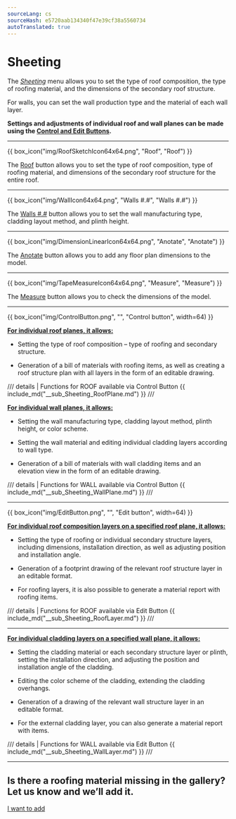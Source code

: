 ```yaml
---
sourceLang: cs
sourceHash: e5720aab134340f47e39cf38a5560734
autoTranslated: true
---
```


# Sheeting

<p>The <u><i>Sheeting</i></u> menu allows you to set the type of roof composition, the type of roofing material, and the dimensions of the secondary roof structure.</p>
<p>For walls, you can set the wall production type and the material of each wall layer.</p>
<p><b>Settings and adjustments of individual roof and wall planes can be made using the <u>Control and Edit Buttons</u>.</b></p>

<hr class="main">

{{ box_icon("img/RoofSketchIcon64x64.png", "Roof", "Roof") }}

<p>The <u>Roof</u> button allows you to set the type of roof composition, type of roofing material, and dimensions of the secondary roof structure for the entire roof.</p>

<hr class="main">

{{ box_icon("img/WallIcon64x64.png", "Walls #.#", "Walls #.#") }}

<p>The <u>Walls #.#</u> button allows you to set the wall manufacturing type, cladding layout method, and plinth height.</p>

<hr class="main">

{{ box_icon("img/DimensionLinearIcon64x64.png", "Anotate", "Anotate") }}

<p>The <u>Anotate</u> button allows you to add any floor plan dimensions to the model.</p>

<hr class="main">

{{ box_icon("img/TapeMeasureIcon64x64.png", "Measure", "Measure") }}

<p>The <u>Measure</u> button allows you to check the dimensions of the model.</p>

<hr class="main">

{{ box_icon("img/ControlButton.png", "", "Control button", width=64) }}

<p><b><u>For individual roof planes, it allows:</u></b></p>
<ul>
  <li><p>Setting the type of roof composition – type of roofing and secondary structure.</p></li>
  <li><p>Generation of a bill of materials with roofing items, as well as creating a roof structure plan with all layers in the form of an editable drawing.</p></li>
</ul>

/// details | Functions for ROOF available via Control Button
{{ include_md("__sub_Sheeting_RoofPlane.md") }}
///

<p><b><u>For individual wall planes, it allows:</u></b></p>
<ul>
<li><p>Setting the wall manufacturing type, cladding layout method, plinth height, or color scheme.</p></li>
<li><p>Setting the wall material and editing individual cladding layers according to wall type.</p></li>
<li><p>Generation of a bill of materials with wall cladding items and an elevation view in the form of an editable drawing.</p></li>
</ul>

/// details | Functions for WALL available via Control Button
{{ include_md("__sub_Sheeting_WallPlane.md") }}
///

<hr class="main">

{{ box_icon("img/EditButton.png", "", "Edit button", width=64) }}

<p><b><u>For individual roof composition layers on a specified roof plane, it allows:</u></b></p>
<ul>
  <li><p>Setting the type of roofing or individual secondary structure layers, including dimensions, installation direction, as well as adjusting position and installation angle.</p></li>
  <li><p>Generation of a footprint drawing of the relevant roof structure layer in an editable format.</p></li>
  <li><p>For roofing layers, it is also possible to generate a material report with roofing items.</p></li>
</ul>

/// details | Functions for ROOF available via Edit Button
{{ include_md("__sub_Sheeting_RoofLayer.md") }}
///

<hr class="main">

<p><b><u>For individual cladding layers on a specified wall plane, it allows:</u></b></p>
<ul>
<li><p>Setting the cladding material or each secondary structure layer or plinth, setting the installation direction, and adjusting the position and installation angle of the cladding.</p></li>
<li><p>Editing the color scheme of the cladding, extending the cladding overhangs.</p></li> 
<li><p>Generation of a drawing of the relevant wall structure layer in an editable format.</p></li>
<li><p>For the external cladding layer, you can also generate a material report with items.</p></li>
</ul>

/// details | Functions for WALL available via Edit Button
{{ include_md("__sub_Sheeting_WallLayer.md") }}
///

<hr class="main">

<h2>Is there a roofing material missing in the gallery? Let us know and we’ll add it.</h2>
<a href="mailto:jiri.podval@histruct.com?subject=Question about HiStruct Building Configurator" class="btn">
  I want to add
</a>

<!-- product: HiStruct Building Configurator -->